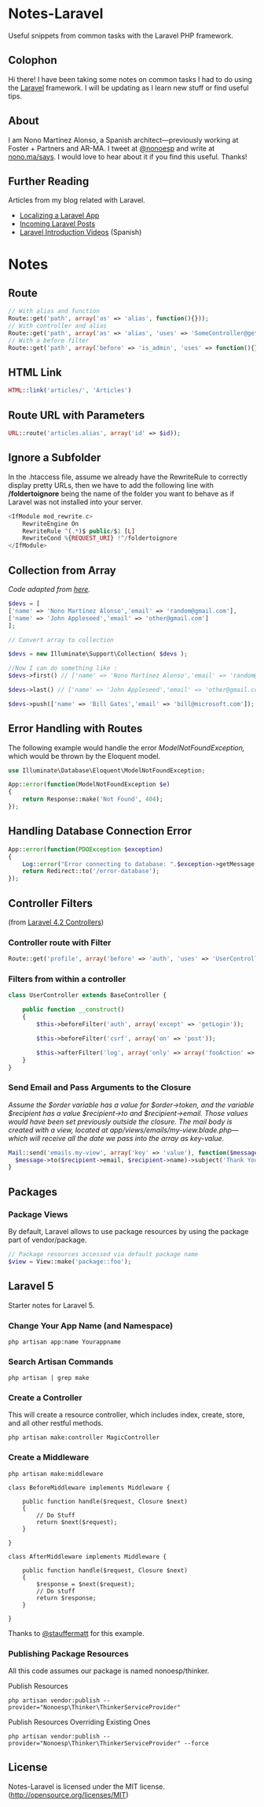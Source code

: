 Notes-Laravel
=============

Useful snippets from common tasks with the Laravel PHP framework.

## Colophon

Hi there! I have been taking some notes on common tasks I had to do using the [Laravel](http://www.laravel.com) framework. I will be updating as I learn new stuff or find useful tips.

## About

I am Nono Martínez Alonso, a Spanish architect—previously working at Foster + Partners and AR-MA. I tweet at [@nonoesp](http://www.twitter.com/nonoesp) and write at [nono.ma/says](http://nono.ma/says). I would love to hear about it if you find this useful. Thanks!

## Further Reading

Articles from my blog related with Laravel.

* [Localizing a Laravel App](http://nono.ma/says/localizing-a-laravel-web-app)
* [Incoming Laravel Posts](http://nono.ma/says/incoming-laravel-posts)
* [Laravel Introduction Videos](http://nono.ma/says/laravel-introduction-videos) (Spanish)

# Notes

## Route

```php
// With alias and function
Route::get('path', array('as' => 'alias', function(){}));
// With controller and alias
Route::get('path', array('as' => 'alias', 'uses' => 'SomeController@getPage'));
// With a before filter
Route::get('path', array('before' => 'is_admin', 'uses' => function(){}));
```

## HTML Link

```php
HTML::link('articles/', 'Articles')
```

## Route URL with Parameters

```php
URL::route('articles.alias', array('id' => $id));
```

## Ignore a Subfolder

In the .htaccess file, assume we already have the RewriteRule to correctly display pretty URLs, then we have to add the following line with **/foldertoignore** being the name of the folder you want to behave as if Laravel was not installed into your server.

```php
<IfModule mod_rewrite.c>
	RewriteEngine On
	RewriteRule ^(.*)$ public/$1 [L]
	RewriteCond %{REQUEST_URI} !^/foldertoignore
</IfModule>
```

## Collection from Array
*Code adapted from [here](http://www.laravel-tricks.com/tricks/arrays-on-steroids).*

```php
$devs = [
['name' => 'Nono Martínez Alonso','email' => 'random@gmail.com'],
['name' => 'John Appleseed','email' => 'other@gmail.com']
];

// Convert array to collection

$devs = new Illuminate\Support\Collection( $devs );

//Now I can do something like :
$devs->first() // ['name' => 'Nono Martínez Alonso','email' => 'random@gmail.com']

$devs->last() // ['name' => 'John Appleseed','email' => 'other@gmail.com']

$devs->push(['name' => 'Bill Gates','email' => 'bill@microsoft.com']); // will add to collection
```

## Error Handling with Routes

The following example would handle the error *ModelNotFoundException,* which would be thrown by the Eloquent model.

```php
use Illuminate\Database\Eloquent\ModelNotFoundException;

App::error(function(ModelNotFoundException $e)
{
	return Response::make('Not Found', 404);
});
```

## Handling Database Connection Error

```php
App::error(function(PDOException $exception)
{
    Log::error("Error connecting to database: ".$exception->getMessage());
    return Redirect::to('/error-database');
});
```

## Controller Filters

(from [Laravel 4.2 Controllers](http://laravel.com/docs/4.2/controllers))

### Controller route with Filter

```php
Route::get('profile', array('before' => 'auth', 'uses' => 'UserController@showProfile'));
```

### Filters from within a controller

```php
class UserController extends BaseController {

	public function __construct()
	{
		$this->beforeFilter('auth', array('except' => 'getLogin'));

		$this->beforeFilter('csrf', array('on' => 'post'));

		$this->afterFilter('log', array('only' => array('fooAction' => 'barAction')));
	}
}
```

### Send Email and Pass Arguments to the Closure

*Assume the $order variable has a value for $order->token, and the variable $recipient has a value $recipient->to and $recipient->email. Those values would have been set previously outside the closure. The mail body is created with a view, located at app/views/emails/my-view.blade.php—which will receive all the date we pass into the array as key-value.*

```php
Mail::send('emails.my-view', array('key' => 'value'), function($message) use ($order, $recipient) {
  $message->to($recipient->email, $recipient->name)->subject('Thank You for Your Order '.$order->token);
}
```

## Packages

### Package Views

By default, Laravel allows to use package resources by using the package part of vendor/package.

```php
// Package resources accessed via default package name
$view = View::make('package::foo');
```

## Laravel 5

Starter notes for Laravel 5.

### Change Your App Name (and Namespace)

	php artisan app:name Yourappname

### Search Artisan Commands

	php artisan | grep make

### Create a Controller

This will create a resource controller, which includes index, create, store, and all other restful methods.

	php artisan make:controller MagicController

### Create a Middleware

	php artisan make:middleware

```
class BeforeMiddleware implements Middleware {

    public function handle($request, Closure $next)
    {
        // Do Stuff
        return $next($request);
    }

}
```

```
class AfterMiddleware implements Middleware {

    public function handle($request, Closure $next)
    {
        $response = $next($request);
        // Do stuff
        return $response;
    }

}
```

Thanks to [@stauffermatt](http://twitter.com/@stauffermatt) for this example.

### Publishing Package Resources

All this code assumes our package is named nonoesp/thinker.

Publish Resources

	php artisan vendor:publish --provider="Nonoesp\Thinker\ThinkerServiceProvider"

Publish Resources Overriding Existing Ones

	php artisan vendor:publish --provider="Nonoesp\Thinker\ThinkerServiceProvider" --force

## License

Notes-Laravel is licensed under the MIT license. (http://opensource.org/licenses/MIT)
